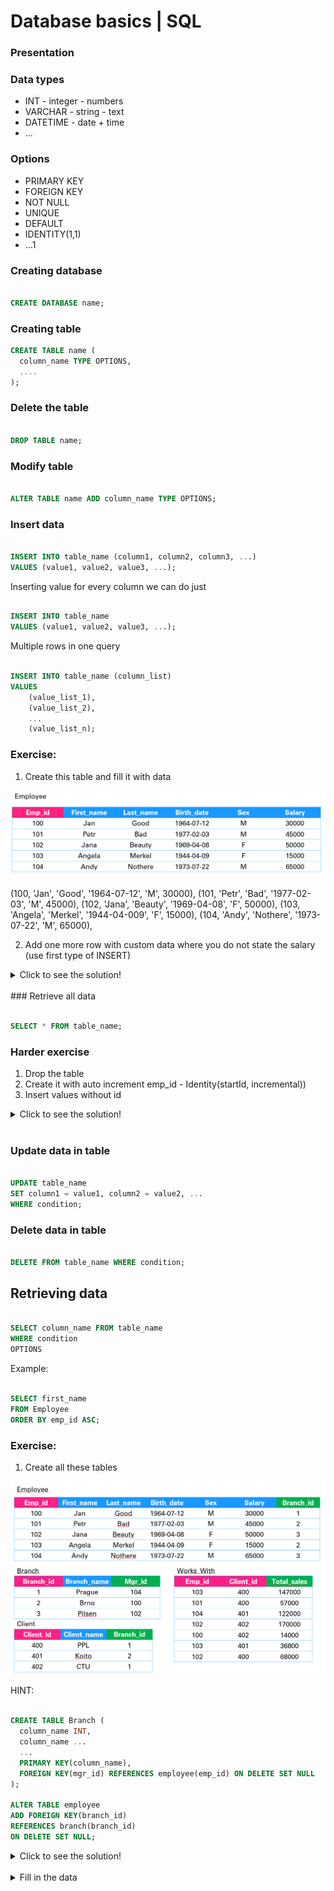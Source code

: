# Database basics | SQL

### Presentation

### Data types
* INT - integer - numbers
* VARCHAR - string - text
* DATETIME - date + time
* ...

### Options
* PRIMARY KEY
* FOREIGN KEY
* NOT NULL
* UNIQUE
* DEFAULT
* IDENTITY(1,1)
* ...1

### Creating database

```SQL

CREATE DATABASE name;

```

### Creating table

```SQL
CREATE TABLE name (
  column_name TYPE OPTIONS,
  ....
);

```

### Delete the table 

```SQL

DROP TABLE name;

```

### Modify table

```SQL

ALTER TABLE name ADD column_name TYPE OPTIONS;

```

### Insert data
```SQL

INSERT INTO table_name (column1, column2, column3, ...)
VALUES (value1, value2, value3, ...);

```

Inserting value for every column we can do just
```SQL

INSERT INTO table_name
VALUES (value1, value2, value3, ...);

```

Multiple rows in one query 
```SQL

INSERT INTO table_name (column_list)
VALUES
    (value_list_1),
    (value_list_2),
    ...
    (value_list_n);
```

### Exercise:

1. Create this table and fill it with data

![Employee table](Employee_table.png)

(100, 'Jan', 'Good', '1964-07-12', 'M', 30000),
(101, 'Petr', 'Bad', '1977-02-03', 'M', 45000),
(102, 'Jana', 'Beauty', '1969-04-08', 'F', 50000),
(103, 'Angela', 'Merkel', '1944-04-009', 'F', 15000),
(104, 'Andy', 'Nothere', '1973-07-22', 'M', 65000),

2. Add one more row with custom data where you do not state the salary (use first type of INSERT)

<details><summary markdown="span">Click to see the solution!</summary>

```SQL

CREATE TABLE Employee (
	emp_id INT PRIMARY KEY,
	first_name VARCHAR(25),
	last_name VARCHAR(25),
	birth_date DATE,
	sex VARCHAR(1),
	salary INT
);

INSERT INTO Employee VALUES
(100, 'Jan', 'Good', '1964-07-12', 'M', 30000),
(101, 'Petr', 'Bad', '1977-02-03', 'M', 45000),
(102, 'Jana', 'Beauty', '1969-04-08', 'F', 50000),
(103, 'Angela', 'Merkel', '1944-04-09', 'F', 15000),
(104, 'Andy', 'Nothere', '1973-07-22', 'M', 65000);

INSERT INTO Employee(emp_id, first_name, last_name, birth_date, sex)
VALUES(105, 'Andy', 'Nothere', '1973-07-22', 'M');

```

</details>
</br>
### Retrieve all data

```SQL

SELECT * FROM table_name;

```

### Harder exercise

1. Drop the table
2. Create it with auto increment emp_id - Identity(startId, incremental))
3. Insert values without id

<details><summary markdown="span">Click to see the solution!</summary>

```SQL

DROP TABLE Employee;

CREATE TABLE Employee (
	emp_id INT IDENTITY(100,1) PRIMARY KEY,
	first_name VARCHAR(25),
	last_name VARCHAR(25),
	birth_date DATE,
	sex VARCHAR(1),
	salary INT
);

INSERT INTO Employee(first_name, last_name, birth_date, sex, salary)  VALUES
('Jan', 'Good', '1964-07-12', 'M', 30000),
('Petr', 'Bad', '1977-02-03', 'M', 45000),
('Jana', 'Beauty', '1969-04-08', 'F', 50000),
('Angela', 'Merkel', '1944-04-09', 'F', 15000),
('Andy', 'Nothere', '1973-07-22', 'M', 65000);

```

</details>
</br>

### Update data in table

```SQL

UPDATE table_name
SET column1 = value1, column2 = value2, ...
WHERE condition;

```

### Delete data in table

```SQL

DELETE FROM table_name WHERE condition;

```

## Retrieving data


```SQL

SELECT column_name FROM table_name
WHERE condition
OPTIONS

```

Example:

```SQL

SELECT first_name 
FROM Employee
ORDER BY emp_id ASC;

```

### Exercise:

1. Create all these tables 

![Database_schema](Database_schema.png)

HINT: 

```SQL

CREATE TABLE Branch (
  column_name INT,
  column_name ...
  ...
  PRIMARY KEY(column_name),
  FOREIGN KEY(mgr_id) REFERENCES employee(emp_id) ON DELETE SET NULL
);

ALTER TABLE employee
ADD FOREIGN KEY(branch_id)
REFERENCES branch(branch_id)
ON DELETE SET NULL;

```

<details><summary markdown="span">Click to see the solution!</summary>

```SQL

CREATE TABLE employee (
  emp_id INT PRIMARY KEY,
  first_name VARCHAR(40),
  last_name VARCHAR(40),
  birth_day DATE,
  sex VARCHAR(1),
  salary INT,
  branch_id INT
);

CREATE TABLE branch (
  branch_id INT PRIMARY KEY,
  branch_name VARCHAR(40),
  mgr_id INT,
  FOREIGN KEY(mgr_id) REFERENCES employee(emp_id) ON DELETE SET NULL
);

ALTER TABLE employee
ADD FOREIGN KEY(branch_id)
REFERENCES branch(branch_id)
ON DELETE SET NULL;

CREATE TABLE client (
  client_id INT PRIMARY KEY,
  client_name VARCHAR(40),
  branch_id INT,
  FOREIGN KEY(branch_id) REFERENCES branch(branch_id) ON DELETE SET NULL
);

CREATE TABLE works_with (
  emp_id INT,
  client_id INT,
  total_sales INT,
  PRIMARY KEY(emp_id, client_id),
  FOREIGN KEY(emp_id) REFERENCES employee(emp_id) ON DELETE CASCADE,
  FOREIGN KEY(client_id) REFERENCES client(client_id) ON DELETE CASCADE
);

```

</details>
</br>

<details><summary markdown="span">Fill in the data</summary>

```SQL

INSERT INTO Employee VALUES
(100, 'Jan', 'Good', '1964-07-12', 'M', 30000, NULL),
(102, 'Jana', 'Beauty', '1969-04-08', 'F', 50000, NULL),
(104, 'Andy', 'Nothere', '1973-07-22', 'M', 65000, NULL);

INSERT INTO Branch VALUES
(1, 'Prague',  104),
(2, 'Brno',  100),
(3, 'Pilsen',  102);

UPDATE employee
SET branch_id = 1
WHERE emp_id = 104; 

UPDATE employee
SET branch_id = 2
WHERE emp_id = 100;

UPDATE employee
SET branch_id = 3
WHERE emp_id = 102;

INSERT INTO Employee VALUES
(101, 'Jan', 'Good', '1964-07-12', 'M', 30000, 2),
(103, 'Jana', 'Beauty', '1969-04-08', 'F', 50000, 1);

INSERT INTO Client VALUES
(400, 'PPL',  1),
(401, 'Koito', 2),
(402, 'CTU',  3);

INSERT INTO Works_with VALUES
(103, 400,  147000),
(101, 400, 57000),
(104, 401, 122000),
(102, 402, 170000),
(100, 402, 14000),
(103, 401, 36800),
(102, 400,  68000);

```

</details>
</br>











